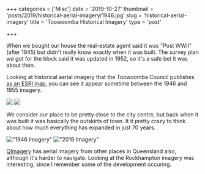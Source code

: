 +++
categories = ['Misc']
date = '2019-10-27'
thumbnail = 'posts/2019/historical-aerial-imagery/1946.jpg'
slug = 'historical-aerial-imagery'
title = 'Toowoomba Historical Imagery'
type = 'post'

+++

When we bought our house the real-estate agent said it was "Post WWII" (after 1945) but didn't really know exactly when it was built. The survey plan we got for the block said it was updated in 1952, so it's a safe bet it was about then.

Looking at historical aerial imagery that the Toowoomba Council publishes [as an ESRI map](https://maps.tr.qld.gov.au/WAB/IDP/), you can see it appear sometime between the 1946 and 1955 imagery.

![](1946.jpg)
![](1955.jpg)

We consider our place to be pretty close to the city centre, but back when it was built it was basically the outskirts of town.
It it pretty crazy to think about how much everything has expanded in just 70 years.

!["1946 Imagery"](1946-wide.jpg "1946 Imagery")
!["2019 Imagery"](2019-wide.jpg "2019 Imagery")

[QImagery](https://qimagery.information.qld.gov.au) has aerial imagery from other places in Queensland also, although it's harder to navigate. Looking at the Rockhampton imagery was interesting, since I remember some of the development occuring.
